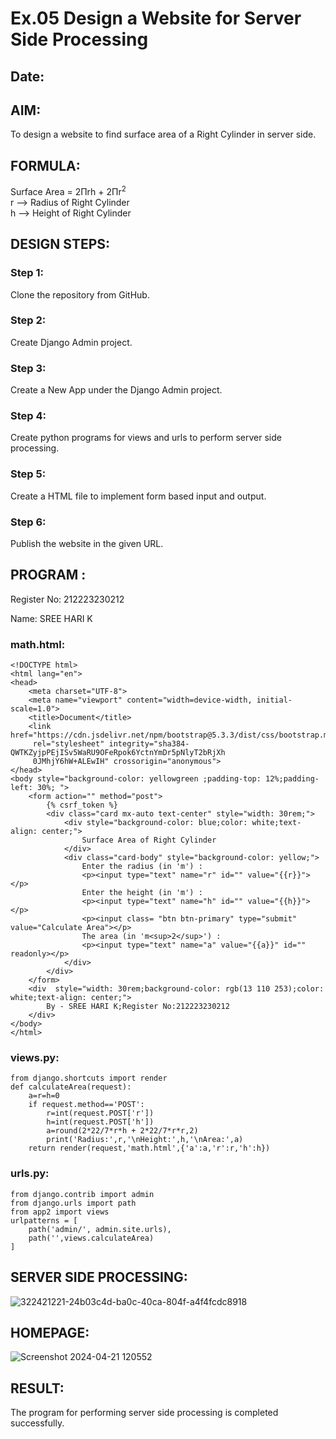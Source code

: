 # Ex.05 Design a Website for Server Side Processing
## Date:

## AIM:
To design a website to find surface area of a Right Cylinder in server side.

## FORMULA:
Surface Area = 2Πrh + 2Πr<sup>2</sup>
<br>r --> Radius of Right Cylinder
<br>h --> Height of Right Cylinder

## DESIGN STEPS:

### Step 1:
Clone the repository from GitHub.

### Step 2:
Create Django Admin project.

### Step 3:
Create a New App under the Django Admin project.

### Step 4:
Create python programs for views and urls to perform server side processing.

### Step 5:
Create a HTML file to implement form based input and output.

### Step 6:
Publish the website in the given URL.

## PROGRAM :
Register No: 212223230212

Name: SREE HARI K


### math.html:
~~~
<!DOCTYPE html>
<html lang="en">
<head>
    <meta charset="UTF-8">
    <meta name="viewport" content="width=device-width, initial-scale=1.0">
    <title>Document</title>
    <link href="https://cdn.jsdelivr.net/npm/bootstrap@5.3.3/dist/css/bootstrap.min.css"
     rel="stylesheet" integrity="sha384-QWTKZyjpPEjISv5WaRU9OFeRpok6YctnYmDr5pNlyT2bRjXh
     0JMhjY6hW+ALEwIH" crossorigin="anonymous">
</head>
<body style="background-color: yellowgreen ;padding-top: 12%;padding-left: 30%; ">
    <form action="" method="post">
        {% csrf_token %}
        <div class="card mx-auto text-center" style="width: 30rem;">
            <div style="background-color: blue;color: white;text-align: center;">
                Surface Area of Right Cylinder
            </div>
            <div class="card-body" style="background-color: yellow;">
                Enter the radius (in 'm') :
                <p><input type="text" name="r" id="" value="{{r}}"></p>
                Enter the height (in 'm') :
                <p><input type="text" name="h" id="" value="{{h}}"></p>
                <p><input class= "btn btn-primary" type="submit" value="Calculate Area"></p>
                The area (in 'm<sup>2</sup>') :
                <p><input type="text" name="a" value="{{a}}" id="" readonly></p>
            </div>
        </div>
    </form>
    <div  style="width: 30rem;background-color: rgb(13 110 253);color: white;text-align: center;">
        By - SREE HARI K;Register No:212223230212
    </div>
</body>
</html>
~~~
### views.py:
~~~
from django.shortcuts import render
def calculateArea(request):
    a=r=h=0
    if request.method=='POST':
        r=int(request.POST['r'])
        h=int(request.POST['h'])
        a=round(2*22/7*r*h + 2*22/7*r*r,2)
        print('Radius:',r,'\nHeight:',h,'\nArea:',a)
    return render(request,'math.html',{'a':a,'r':r,'h':h})
~~~
### urls.py:
~~~
from django.contrib import admin
from django.urls import path
from app2 import views
urlpatterns = [
    path('admin/', admin.site.urls),
    path('',views.calculateArea)
]

~~~

## SERVER SIDE PROCESSING:
![322421221-24b03c4d-ba0c-40ca-804f-a4f4fcdc8918](https://github.com/sreehari2315/MathServer/assets/139331590/c00aeb87-1b77-4a14-bf9f-ffbc3fbab1fb)


## HOMEPAGE:
![Screenshot 2024-04-21 120552](https://github.com/sreehari2315/MathServer/assets/139331590/b7c47cd7-5992-4c32-b47e-680741fa033e)




## RESULT:
The program for performing server side processing is completed successfully.
